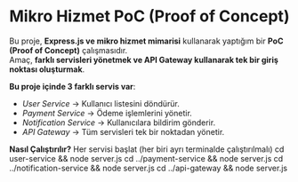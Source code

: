 #  Mikro Hizmet PoC (Proof of Concept)

Bu proje, **Express.js ve mikro hizmet mimarisi** kullanarak yaptığım bir **PoC (Proof of Concept)** çalışmasıdır.  
Amaç, **farklı servisleri yönetmek ve API Gateway kullanarak tek bir giriş noktası oluşturmak**.  

**Bu proje içinde 3 farklı servis var**:
- *User Service* → Kullanıcı listesini döndürür.
- *Payment Service* → Ödeme işlemlerini yönetir.
- *Notification Service* → Kullanıcılara bildirim gönderir.
- *API Gateway* → Tüm servisleri tek bir noktadan yönetir.

**Nasıl Çalıştırılır?**
Her servisi başlat (her biri ayrı terminalde çalıştırılmalı)
cd user-service && node server.js
cd ../payment-service && node server.js
cd ../notification-service && node server.js
cd ../api-gateway && node server.js
